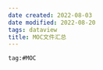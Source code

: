 ```yaml
---
date created: 2022-08-03
date modified: 2022-08-20
tags: dataview
title: MOC文件汇总
---
```


```query
tag:#MOC
```
